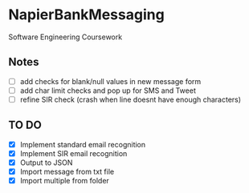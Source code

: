 # NapierBankMessaging
Software Engineering Coursework

## Notes

- [ ] add checks for blank/null values in new message form
- [ ] add char limit checks and pop up for SMS and Tweet
- [ ] refine SIR check (crash when line doesnt have enough characters)

## TO DO

- [x] Implement standard email recognition
- [x] Implement SIR email recognition 
- [x] Output to JSON
- [x] Import message from txt file
- [x] Import multiple from folder
